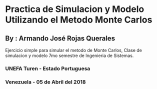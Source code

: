 # Practica de Simulacion y Modelo Utilizando el Metodo Monte Carlos 
## By : Armando José Rojas Querales 

Ejercicio simple para simular el metodo de Monte Carlos,
Clase de simulacion y modelo 7mo semestre de Ingenieria 
de Sistemas.

### UNEFA Turen - Estado Portuguesa
### Venezuela - 05 de Abril del 2018 